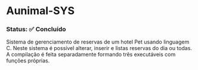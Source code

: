 # Aunimal-SYS
### Status: ✅ Concluído
Sistema de gerenciamento de reservas de um hotel Pet usando linguagem C. Neste sistema é possível alterar, inserir e listas reservas do dia ou todas. A compilação é feita separadamente formando três executáveis com funções próprias.
